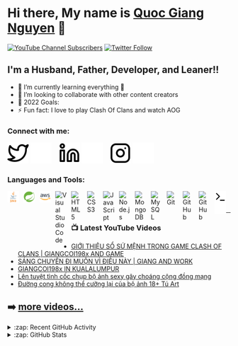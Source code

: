 # Hi there, My name is [Quoc Giang Nguyen][youtube] 👋

[![YouTube Channel Subscribers](https://img.shields.io/youtube/channel/subscribers/UCE0cXfFrvRbjr-svDGCCepg?label=Giangcoi198x&logo=youtube&logoColor=red&style=for-the-badge)][youtube]
[![Twitter Follow](https://img.shields.io/twitter/follow/Giangcoi198x?color=1DA1F2&logo=twitter&style=for-the-badge)](https://twitter.com/intent/follow?original_referer=https%3A%2F%2Fgithub.com%2Fquocgiangnguyen&screen_name=giangcoi198x)

## I'm a Husband, Father, Developer, and Leaner!!

<!--
- 🔭 Check out my VS Code course: [Become A VS Code SuperHero!][course]!
- 😻 Check out the NFT collection I created: [CodeCats](https://opensea.io/collection/codecats?search[sortAscending]=true&search[sortBy]=PRICE&search[toggles][0]=BUY_NOW)
-->

- 🌱 I’m currently learning everything 🤣
- 👯 I’m looking to collaborate with other content creators
- 🥅 2022 Goals:
- ⚡ Fun fact: I love to play Clash Of Clans and watch AOG

### Connect with me:

<!--
[![website](./img/youtube-light.svg)](https://youtube.com/codeSTACKr#gh-light-mode-only)
[![website](./img/youtube-dark.svg)](https://youtube.com/codeSTACKr#gh-dark-mode-only)
&nbsp;&nbsp;
-->
[![website](./img/twitter-light.svg)](https://twitter.com/giangcoi198x#gh-light-mode-only)
[![website](./img/twitter-dark.svg)](https://twitter.com/giangcoi198x#gh-dark-mode-only)
&nbsp;&nbsp;
[![website](./img/linkedin-light.svg)](https://linkedin.com/in/giangcoi198x#gh-light-mode-only)
[![website](./img/linkedin-dark.svg)](https://linkedin.com/in/giangcoi198x#gh-dark-mode-only)
&nbsp;&nbsp;
[![website](./img/instagram-light.svg)](https://instagram.com/giangcoi198x#gh-light-mode-only)
[![website](./img/instagram-dark.svg)](https://instagram.com/giangcoi198x#gh-dark-mode-only)

### Languages and Tools:

[<img align="left" alt="Java" width="26px" src="https://raw.githubusercontent.com/github/explore/5b3600551e122a3277c2c5368af2ad5725ffa9a1/topics/java/java.png" style="padding-right:10px;" />][cssplaylist]
[<img align="left" alt="Springboot" width="26px" src="https://raw.githubusercontent.com/github/explore/80688e429a7d4ef2fca1e82350fe8e3517d3494d/topics/spring-boot/spring-boot.png" style="padding-right:10px;" />][cssplaylist]
[<img align="left" alt="Amazon Web Services" width="26px" src="https://raw.githubusercontent.com/github/explore/fbceb94436312b6dacde68d122a5b9c7d11f9524/topics/aws/aws.png" style="padding-right:10px;" />][cssplaylist]
[<img align="left" alt="Visual Studio Code" width="26px" src="https://cdn.jsdelivr.net/gh/devicons/devicon/icons/vscode/vscode-original.svg" style="padding-right:10px;" />][webdevplaylist]
[<img align="left" alt="HTML5" width="26px" src="https://cdn.jsdelivr.net/gh/devicons/devicon/icons/html5/html5-original.svg" style="padding-right:10px;" />][webdevplaylist]
[<img align="left" alt="CSS3" width="26px" src="https://cdn.jsdelivr.net/gh/devicons/devicon/icons/css3/css3-original.svg" style="padding-right:10px;" />][cssplaylist]
[<img align="left" alt="JavaScript" width="26px" src="https://cdn.jsdelivr.net/gh/devicons/devicon/icons/javascript/javascript-original.svg" style="padding-right:10px;" />][jsplaylist]
[<img align="left" alt="Node.js" width="26px" src="https://cdn.jsdelivr.net/gh/devicons/devicon/icons/nodejs/nodejs-original.svg" style="padding-right:10px;" />][webdevplaylist]
[<img align="left" alt="MongoDB" width="26px" src="https://cdn.jsdelivr.net/gh/devicons/devicon/icons/mongodb/mongodb-original.svg" style="padding-right:10px;" />][webdevplaylist]
[<img align="left" alt="MySQL" width="26px" src="https://cdn.jsdelivr.net/gh/devicons/devicon/icons/mysql/mysql-original.svg" style="padding-right:10px;" />][webdevplaylist]
[<img align="left" alt="Git" width="26px" src="https://cdn.jsdelivr.net/gh/devicons/devicon/icons/git/git-original.svg" style="padding-right:10px;" />][webdevplaylist]
[<img align="left" alt="GitHub" width="26px" src="https://user-images.githubusercontent.com/3369400/139447912-e0f43f33-6d9f-45f8-be46-2df5bbc91289.png" style="padding-right:10px;" />](https://www.youtube.com/playlist?list=PLkwxH9e_vrAJ0WbEsFA9W3I1W-g_BTsbt#gh-dark-mode-only)
[<img align="left" alt="GitHub" width="26px" src="https://user-images.githubusercontent.com/3369400/139448065-39a229ba-4b06-434b-bc67-616e2ed80c8f.png" style="padding-right:10px;" />](https://www.youtube.com/playlist?list=PLkwxH9e_vrAJ0WbEsFA9W3I1W-g_BTsbt#gh-light-mode-only)
[<img align="left" alt="Terminal" width="26px" src="./img/terminal-light.svg" />](https://www.youtube.com/playlist?list=PLkwxH9e_vrAJ0WbEsFA9W3I1W-g_BTsbt#gh-light-mode-only)
[<img align="left" alt="Terminal" width="26px" src="./img/terminal-dark.svg" />](https://www.youtube.com/playlist?list=PLkwxH9e_vrAJ0WbEsFA9W3I1W-g_BTsbt#gh-dark-mode-only)


<br />
<br />

---

### 📺 Latest YouTube Videos

<!-- YOUTUBE:START -->
- [GIỚI THIỆU SỔ SỨ MỆNH TRONG GAME CLASH OF CLANS | GIANGCOI198x AND GAME](https://www.youtube.com/watch?v=u2ZMcLBRsPw)
- [SÁNG CHUYÊN ĐI MUỘN VÌ ĐIỀU NÀY | GIANG AND WORK](https://www.youtube.com/watch?v=ipn7iS5Y-Q8)
- [GIANGCOI198x IN KUALALUMPUR](https://www.youtube.com/watch?v=wX0mZGGajBo)
- [Lên tuyệt tình cốc chụp bộ ảnh sexy gây choáng cộng đồng mạng](https://www.youtube.com/watch?v=cjTvrsFxF5E)
- [Đường cong không thể cưỡng lại của bộ ảnh 18+ Tú Art](https://www.youtube.com/watch?v=g7PYYCj6vtI)
<!-- YOUTUBE:END -->
➡️ [more videos...](https://youtube.com/Giangcoi198x)
---

<details>

<summary>:zap: Recent GitHub Activity</summary>

<!--START_SECTION:activity-->
1. 🎉 Merged PR [#1](https://github.com/quocgiangnguyen/quocgiangnguyen.github.io/pull/1) in [quocgiangnguyen/quocgiangnguyen.github.io](https://github.com/quocgiangnguyen/quocgiangnguyen.github.io)
2. 💪 Opened PR [#1](https://github.com/quocgiangnguyen/quocgiangnguyen.github.io/pull/1) in [quocgiangnguyen/quocgiangnguyen.github.io](https://github.com/quocgiangnguyen/quocgiangnguyen.github.io)
<!--END_SECTION:activity-->

</details>

<details>
  <summary>:zap: GitHub Stats</summary>

<img align="left" alt="quocgiangnguyen's GitHub Stats" src="https://github-readme-stats-rho-ochre-50.vercel.app/api?username=quocgiangnguyen&show_icons=true&theme=dark&hide_border=false&title_color=ff652f&icon_color=FFE400&bg_color=09131B&text_color=ffffff&border_color=0c1a25" />
</details>


[twitter]: https://twitter.com/giangcoi198x

[youtube]: https://www.youtube.com/channel/UCE0cXfFrvRbjr-svDGCCepg

[instagram]: https://instagram.com/Giangcoi198x

[linkedin]: https://linkedin.com/in/Giangcoi198x

[webdevplaylist]: https://www.youtube.com/playlist?list=PLkwxH9e_vrAJ0WbEsFA9W3I1W-g_BTsbt

[jsplaylist]: https://www.youtube.com/playlist?list=PLkwxH9e_vrALRJKu7wfXby3MKeflhTu6B

[cssplaylist]: https://www.youtube.com/playlist?list=PLkwxH9e_vrALSdvZuEh6gqQdmDoDIoqz4

[reactplaylist]: https://www.youtube.com/playlist?list=PLkwxH9e_vrAK4TdffpxKY3QGyHCpxFcQ0
